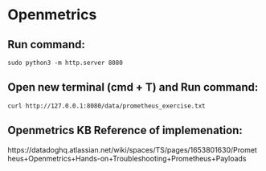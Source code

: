# Openmetrics

## Run command: 

`sudo python3 -m http.server 8080`

## Open new terminal (cmd + T) and Run command: 

`curl http://127.0.0.1:8080/data/prometheus_exercise.txt`

## Openmetrics KB Reference of implemenation:
<link>https://datadoghq.atlassian.net/wiki/spaces/TS/pages/1653801630/Prometheus+Openmetrics+Hands-on+Troubleshooting+Prometheus+Payloads</link>